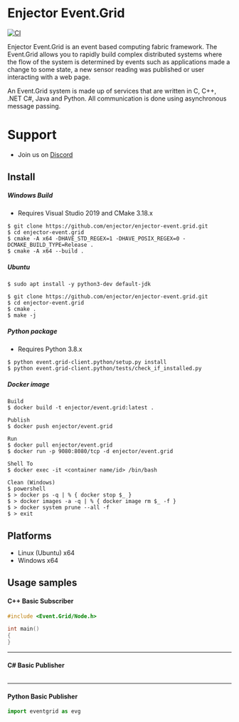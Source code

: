 # Enjector Event.Grid

[![CI](https://github.com/enjector/enjector-event.grid/workflows/Ubuntu%20Build/badge.svg)](https://github.com/enjector/enjector-event.grid/actions)

Enjector Event.Grid is an event based computing fabric framework. The Event.Grid allows you to rapidly build complex distributed systems where the flow of the system is determined by events such as applications made a change to some state, a new sensor reading was published or user interacting with a web page.

An Event.Grid system is made up of services that are written in C, C++, .NET C#, Java and Python. All communication is done using asynchronous message passing.

# Support
* Join us on [Discord](https://discord.me/enjector-intermix) 

## Install
##### Windows Build
* Requires Visual Studio 2019 and CMake 3.18.x

```console
$ git clone https://github.com/enjector/enjector-event.grid.git
$ cd enjector-event.grid
$ cmake -A x64 -DHAVE_STD_REGEX=1 -DHAVE_POSIX_REGEX=0 -DCMAKE_BUILD_TYPE=Release .
$ cmake -A x64 --build .
```

##### Ubuntu
```console
$ sudo apt install -y python3-dev default-jdk

$ git clone https://github.com/enjector/enjector-event.grid.git
$ cd enjector-event.grid
$ cmake .
$ make -j
```

##### Python package
* Requires Python 3.8.x
```console
$ python event.grid-client.python/setup.py install
$ python event.grid-client.python/tests/check_if_installed.py
```

##### Docker image
```console
Build
$ docker build -t enjector/event.grid:latest .

Publish
$ docker push enjector/event.grid

Run
$ docker pull enjector/event.grid 
$ docker run -p 9080:8080/tcp -d enjector/event.grid

Shell To
$ docker exec -it <container name/id> /bin/bash

Clean (Windows)
$ powershell
$ > docker ps -q | % { docker stop $_ }
$ > docker images -a -q | % { docker image rm $_ -f }
$ > docker system prune --all -f
$ > exit
```

## Platforms
 * Linux (Ubuntu) x64
 * Windows x64

## Usage samples

#### C++ Basic Subscriber
```c++
#include <Event.Grid/Node.h>

int main() 
{
}

```
---
#### C# Basic Publisher
```c#
```
---
#### Python Basic Publisher
```python
import eventgrid as evg
```


